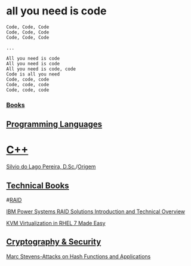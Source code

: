 # all you need is code

```
Code, Code, Code
Code, Code, Code
Code, Code, Code

...

All you need is code
All you need is code
All you need is code, code
Code is all you need
Code, code, code
Code, code, code
Code, code, code
```


### [Books](https://github.com/softctrl/all_you_need_is_code/tree/master/books)

## [Programming Languages](https://github.com/softctrl/all_you_need_is_code/tree/master/books/programming-languages)

# [C++](https://github.com/softctrl/all_you_need_is_code/tree/master/books/CPP)

[Silvio do Lago Pereira, D.Sc.](https://github.com/softctrl/all_you_need_is_code/raw/master/books/CPP/slago-C%2B%2B.pdf)/[Origem](http://www.ime.usp.br/~slago/)

## [Technical Books](https://github.com/softctrl/all_you_need_is_code/raw/master/books/technical)

#[RAID](https://github.com/softctrl/all_you_need_is_code/raw/master/books/technical/)

[IBM Power Systems RAID Solutions Introduction and Technical Overview](https://github.com/softctrl/all_you_need_is_code/raw/master/books/technical/redp5234.pdf)

[KVM Virtualization in RHEL 7 Made Easy](https://github.com/softctrl/all_you_need_is_code/raw/master/books/technical/virtualization/KVM_Virtualization_in_RHEL_7_Made_Easy.pdf)


## [Cryptography & Security](https://github.com/softctrl/all_you_need_is_code/raw/master/books/technical/cryptography/)
[Marc Stevens-Attacks on Hash Functions and Applications](https://github.com/softctrl/all_you_need_is_code/raw/master/books/technical/cryptography/Marc%20Stevens%20-%20Attacks%20on%20Hash%20Functions%20and%20Applications.pdf)
